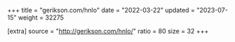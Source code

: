 +++
title = "gerikson.com/hnlo"
date = "2022-03-22"
updated = "2023-07-15"
weight = 32275

[extra]
source = "http://gerikson.com/hnlo/"
ratio = 80
size = 32
+++
